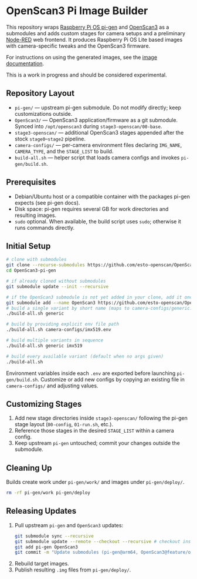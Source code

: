 # OpenScan3 Pi Image Builder

This repository wraps [Raspberry Pi OS pi-gen](https://github.com/RPi-Distro/pi-gen) and [OpenScan3](https://github.com/OpenScan-org/OpenScan3)  as a submodules and adds custom stages for camera setups and a preliminary [Node-RED](https://nodered.org/) web frontend. It produces Raspberry Pi OS Lite based images with camera-specific tweaks and the OpenScan3 firmware.

For instructions on using the generated images, see the [image documentation](DOCUMENTATION.md).

This is a work in progress and should be considered experimental.

## Repository Layout

- `pi-gen/` &mdash; upstream pi-gen submodule. Do not modify directly; keep customizations outside.
- `OpenScan3/` &mdash; OpenScan3 application/firmware as a git submodule. Synced into `/opt/openscan3` during `stage3-openscan/00-base`.
- `stage3-openscan/` &mdash; additional OpenScan3 stages appended after the stock `stage0`&ndash;`stage2` pipeline.
- `camera-configs/` &mdash; per-camera environment files declaring `IMG_NAME`, `CAMERA_TYPE`, and the `STAGE_LIST` to build.
- `build-all.sh` &mdash; helper script that loads camera configs and invokes `pi-gen/build.sh`.

## Prerequisites

- Debian/Ubuntu host or a compatible container with the packages pi-gen expects (see pi-gen docs).
- Disk space: pi-gen requires several GB for work directories and resulting images.
- `sudo` optional. When available, the build script uses `sudo`; otherwise it runs commands directly.

## Initial Setup

```bash
# clone with submodules
git clone --recurse-submodules https://github.com/esto-openscan/OpenScan3-pi-gen.git
cd OpenScan3-pi-gen

# if already cloned without submodules
git submodule update --init --recursive

# if the OpenScan3 submodule is not yet added in your clone, add it once
git submodule add --name OpenScan3 https://github.com/esto-openscan/OpenScan3.git OpenScan3
# build a single variant by short name (maps to camera-configs/generic.env)
./build-all.sh generic

# build by providing explicit env file path
./build-all.sh camera-configs/imx519.env

# build multiple variants in sequence
./build-all.sh generic imx519

# build every available variant (default when no args given)
./build-all.sh
```

Environment variables inside each `.env` are exported before launching `pi-gen/build.sh`. Customize or add new configs by copying an existing file in `camera-configs/` and adjusting values.

## Customizing Stages

1. Add new stage directories inside `stage3-openscan/` following the pi-gen stage layout (`00-config`, `01-run.sh`, etc.).
2. Reference those stages in the desired `STAGE_LIST` within a camera config.
3. Keep upstream `pi-gen` untouched; commit your changes outside the submodule.

## Cleaning Up

Builds create work under `pi-gen/work/` and images under `pi-gen/deploy/`.

```bash
rm -rf pi-gen/work pi-gen/deploy
```

## Releasing Updates

1. Pull upstream `pi-gen` and `OpenScan3` updates:
   ```bash
   git submodule sync --recursive 
   git submodule update --remote --checkout --recursive # checkout instead of merging local branches 
   git add pi-gen OpenScan3 
   git commit -m "Update submodules (pi-gen@arm64, OpenScan3@feature/os3-package)" 
   ```
2. Rebuild target images.
3. Publish resulting `.img` files from `pi-gen/deploy/`.
